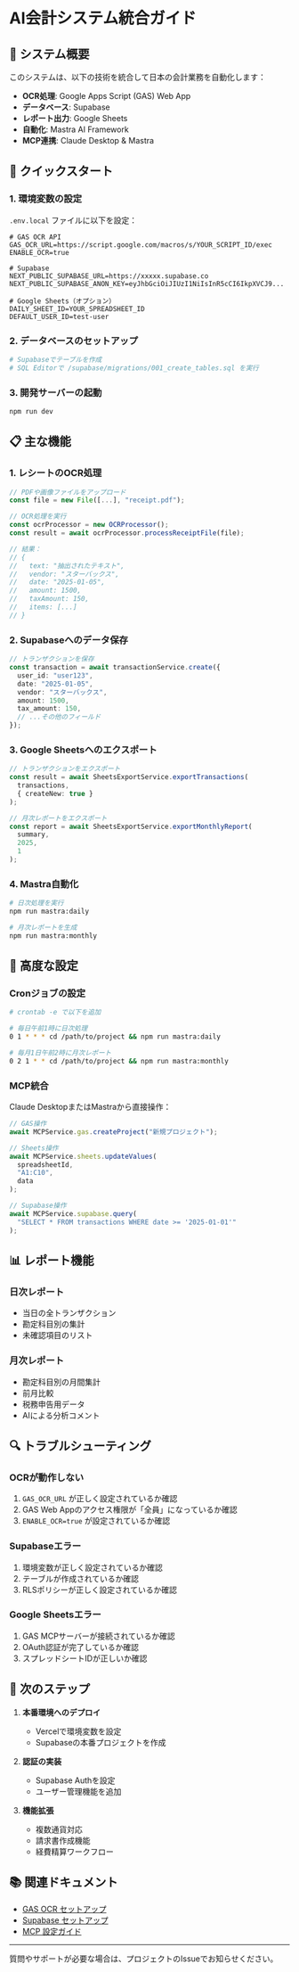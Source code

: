 # AI会計システム統合ガイド

## 🎯 システム概要

このシステムは、以下の技術を統合して日本の会計業務を自動化します：

- **OCR処理**: Google Apps Script (GAS) Web App
- **データベース**: Supabase
- **レポート出力**: Google Sheets
- **自動化**: Mastra AI Framework
- **MCP連携**: Claude Desktop & Mastra

## 🚀 クイックスタート

### 1. 環境変数の設定

`.env.local` ファイルに以下を設定：

```env
# GAS OCR API
GAS_OCR_URL=https://script.google.com/macros/s/YOUR_SCRIPT_ID/exec
ENABLE_OCR=true

# Supabase
NEXT_PUBLIC_SUPABASE_URL=https://xxxxx.supabase.co
NEXT_PUBLIC_SUPABASE_ANON_KEY=eyJhbGciOiJIUzI1NiIsInR5cCI6IkpXVCJ9...

# Google Sheets（オプション）
DAILY_SHEET_ID=YOUR_SPREADSHEET_ID
DEFAULT_USER_ID=test-user
```

### 2. データベースのセットアップ

```bash
# Supabaseでテーブルを作成
# SQL Editorで /supabase/migrations/001_create_tables.sql を実行
```

### 3. 開発サーバーの起動

```bash
npm run dev
```

## 📋 主な機能

### 1. レシートのOCR処理

```typescript
// PDFや画像ファイルをアップロード
const file = new File([...], "receipt.pdf");

// OCR処理を実行
const ocrProcessor = new OCRProcessor();
const result = await ocrProcessor.processReceiptFile(file);

// 結果：
// {
//   text: "抽出されたテキスト",
//   vendor: "スターバックス",
//   date: "2025-01-05",
//   amount: 1500,
//   taxAmount: 150,
//   items: [...]
// }
```

### 2. Supabaseへのデータ保存

```typescript
// トランザクションを保存
const transaction = await transactionService.create({
  user_id: "user123",
  date: "2025-01-05",
  vendor: "スターバックス",
  amount: 1500,
  tax_amount: 150,
  // ...その他のフィールド
});
```

### 3. Google Sheetsへのエクスポート

```typescript
// トランザクションをエクスポート
const result = await SheetsExportService.exportTransactions(
  transactions,
  { createNew: true }
);

// 月次レポートをエクスポート
const report = await SheetsExportService.exportMonthlyReport(
  summary,
  2025,
  1
);
```

### 4. Mastra自動化

```bash
# 日次処理を実行
npm run mastra:daily

# 月次レポートを生成
npm run mastra:monthly
```

## 🔧 高度な設定

### Cronジョブの設定

```bash
# crontab -e で以下を追加

# 毎日午前1時に日次処理
0 1 * * * cd /path/to/project && npm run mastra:daily

# 毎月1日午前2時に月次レポート
0 2 1 * * cd /path/to/project && npm run mastra:monthly
```

### MCP統合

Claude DesktopまたはMastraから直接操作：

```typescript
// GAS操作
await MCPService.gas.createProject("新規プロジェクト");

// Sheets操作
await MCPService.sheets.updateValues(
  spreadsheetId,
  "A1:C10",
  data
);

// Supabase操作
await MCPService.supabase.query(
  "SELECT * FROM transactions WHERE date >= '2025-01-01'"
);
```

## 📊 レポート機能

### 日次レポート
- 当日の全トランザクション
- 勘定科目別の集計
- 未確認項目のリスト

### 月次レポート
- 勘定科目別の月間集計
- 前月比較
- 税務申告用データ
- AIによる分析コメント

## 🔍 トラブルシューティング

### OCRが動作しない
1. `GAS_OCR_URL` が正しく設定されているか確認
2. GAS Web Appのアクセス権限が「全員」になっているか確認
3. `ENABLE_OCR=true` が設定されているか確認

### Supabaseエラー
1. 環境変数が正しく設定されているか確認
2. テーブルが作成されているか確認
3. RLSポリシーが正しく設定されているか確認

### Google Sheetsエラー
1. GAS MCPサーバーが接続されているか確認
2. OAuth認証が完了しているか確認
3. スプレッドシートIDが正しいか確認

## 🚀 次のステップ

1. **本番環境へのデプロイ**
   - Vercelで環境変数を設定
   - Supabaseの本番プロジェクトを作成

2. **認証の実装**
   - Supabase Authを設定
   - ユーザー管理機能を追加

3. **機能拡張**
   - 複数通貨対応
   - 請求書作成機能
   - 経費精算ワークフロー

## 📚 関連ドキュメント

- [GAS OCR セットアップ](./gas-ocr-setup-guide.md)
- [Supabase セットアップ](./supabase-setup.md)
- [MCP 設定ガイド](./claude-desktop-setup-final.md)

---

質問やサポートが必要な場合は、プロジェクトのIssueでお知らせください。